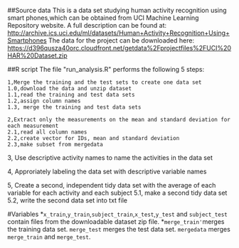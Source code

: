 ##Source data
This is a data set studying human activity recognition using smart phones,which can be obtained from UCI Machine Learning Repository website.
A full description can be found at: http://archive.ics.uci.edu/ml/datasets/Human+Activity+Recognition+Using+Smartphones
The data for the project can be downloaded here: https://d396qusza40orc.cloudfront.net/getdata%2Fprojectfiles%2FUCI%20HAR%20Dataset.zip

##R script
The file "run_analysis.R" performs the following 5 steps:

    1,Merge the training and the test sets to create one data set
    1.0,download the data and unzip dataset
    1.1,read the training and test data sets
    1.2,assign column names
    1.3, merge the training and test data sets
    
    2,Extract only the measurements on the mean and standard deviation for each measurement
    2.1,read all column names
    2.2,create vector for IDs, mean and standard deviation
    2.3,make subset from mergedata
    
   3, Use descriptive activity names to name the activities in the data set
   
   4, Approriately labeling the data set with descriptive variable names
   
   5, Create a second, independent tidy data set with the average of each variable for each activity and each subject
    5.1, make a second tidy data set
    5.2, write the second data set into txt file
    
  
#Variables 
*`x_train`,`y_train`,`subject_train`,`x_test`,`y_test` and `subject_test` contain files from the downloadable dataset zip file.
*`merge_train'`merges the training data set. `merge_test` merges the test data set. `mergedata` merges `merge_train` and `merge_test`.

  
  
  

